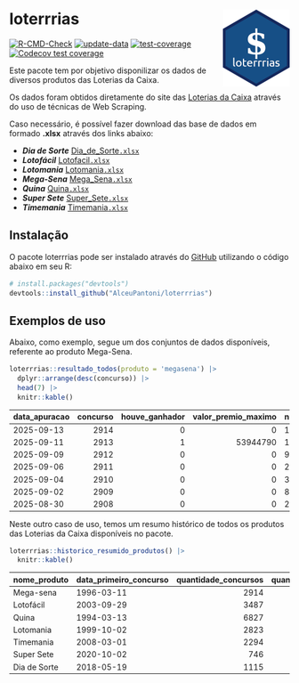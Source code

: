 
<!-- README.md is generated from README.Rmd. Please edit that file -->

# loterrrias <img src="man/figures/logo.png" align="right" height="139" />

<!-- badges: start -->

[![R-CMD-Check](https://github.com/AlceuPantoni/loterrrias/actions/workflows/R-CMD-check.yaml/badge.svg?branch=main)](https://github.com/AlceuPantoni/loterrrias/actions/workflows/R-CMD-check.yaml)
[![update-data](https://github.com/AlceuPantoni/loterrrias/actions/workflows/update-data.yaml/badge.svg)](https://github.com/AlceuPantoni/loterrrias/actions/workflows/update-data.yaml)
[![test-coverage](https://github.com/AlceuPantoni/loterrrias/actions/workflows/test-coverage.yaml/badge.svg?branch=main)](https://github.com/AlceuPantoni/loterrrias/actions/workflows/test-coverage.yaml)
[![Codecov test
coverage](https://codecov.io/gh/AlceuPantoni/loterrrias/branch/main/graph/badge.svg)](https://codecov.io/gh/AlceuPantoni/loterrrias?branch=main)
<!-- badges: end -->

Este pacote tem por objetivo disponilizar os dados de diversos produtos
das Loterias da Caixa.

Os dados foram obtidos diretamente do site das [Loterias da
Caixa](https://loterias.caixa.gov.br/Paginas/default.aspx) através do
uso de técnicas de Web Scraping.

Caso necessário, é possível fazer download das base de dados em formado
**.xlsx** através dos links abaixo:

- ***Dia de Sorte***
  [Dia_de_Sorte`.xlsx`](https://raw.githubusercontent.com/AlceuPantoni/loterrrias/main/data-raw/resultados_diadesorte.xlsx)
- ***Lotofácil***
  [Lotofacil`.xlsx`](https://raw.githubusercontent.com/AlceuPantoni/loterrrias/main/data-raw/resultados_lotofacil.xlsx)
- ***Lotomania***
  [Lotomania`.xlsx`](https://raw.githubusercontent.com/AlceuPantoni/loterrrias/main/data-raw/resultados_lotomania.xlsx)
- ***Mega-Sena***
  [Mega_Sena`.xlsx`](https://raw.githubusercontent.com/AlceuPantoni/loterrrias/main/data-raw/resultados_megasena.xlsx)
- ***Quina***
  [Quina`.xlsx`](https://raw.githubusercontent.com/AlceuPantoni/loterrrias/main/data-raw/resultados_quina.xlsx)
- ***Super Sete***
  [Super_Sete`.xlsx`](https://raw.githubusercontent.com/AlceuPantoni/loterrrias/main/data-raw/resultados_supersete.xlsx)
- ***Timemania***
  [Timemania`.xlsx`](https://raw.githubusercontent.com/AlceuPantoni/loterrrias/main/data-raw/resultados_timemania.xlsx)

## Instalação

O pacote loterrrias pode ser instalado através do
[GitHub](https://github.com/) utilizando o código abaixo em seu R:

``` r
# install.packages("devtools")
devtools::install_github("AlceuPantoni/loterrrias")
```

## Exemplos de uso

Abaixo, como exemplo, segue um dos conjuntos de dados disponíveis,
referente ao produto Mega-Sena.

``` r
loterrrias::resultado_todos(produto = 'megasena') |> 
  dplyr::arrange(desc(concurso)) |> 
  head(7) |> 
  knitr::kable()
```

| data_apuracao | concurso | houve_ganhador | valor_premio_maximo | numeros_sorteados | num_1 | num_2 | num_3 | num_4 | num_5 | num_6 |
|:--------------|---------:|---------------:|--------------------:|:------------------|------:|------:|------:|------:|------:|------:|
| 2025-09-13    |     2914 |              0 |                   0 | 18;25;35;40;46;47 |    18 |    25 |    35 |    40 |    46 |    47 |
| 2025-09-11    |     2913 |              1 |            53944790 | 17;21;34;52;55;60 |    17 |    21 |    34 |    52 |    55 |    60 |
| 2025-09-09    |     2912 |              0 |                   0 | 9;25;37;41;51;59  |     9 |    25 |    37 |    41 |    51 |    59 |
| 2025-09-06    |     2911 |              0 |                   0 | 23;27;32;54;56;59 |    23 |    27 |    32 |    54 |    56 |    59 |
| 2025-09-04    |     2910 |              0 |                   0 | 3;4;11;15;28;29   |     3 |     4 |    11 |    15 |    28 |    29 |
| 2025-09-02    |     2909 |              0 |                   0 | 8;21;31;41;53;58  |     8 |    21 |    31 |    41 |    53 |    58 |
| 2025-08-30    |     2908 |              0 |                   0 | 20;35;36;37;38;50 |    20 |    35 |    36 |    37 |    38 |    50 |

Neste outro caso de uso, temos um resumo histórico de todos os produtos
das Loterias da Caixa disponíveis no pacote.

``` r
loterrrias::historico_resumido_produtos() |> 
  knitr::kable()
```

| nome_produto | data_primeiro_concurso | quantidade_concursos | quantidade_concursos_com_ganhador | percentual_com_ganhador | media_premiacao | maior_premio | menor_premio | total_dezenas_sorteadas | numero_mais_sorteado | numero_menos_sorteado |
|:-------------|:-----------------------|---------------------:|----------------------------------:|------------------------:|----------------:|-------------:|-------------:|------------------------:|---------------------:|----------------------:|
| Mega-sena    | 1996-03-11             |                 2914 |                               640 |                    0.22 |      26359821.9 |    289420865 |    348732.75 |                   17484 |                   10 |                    26 |
| Lotofácil    | 2003-09-29             |                 3487 |                              3078 |                    0.88 |        979041.2 |      8252873 |     10712.22 |                   52305 |                   20 |                    16 |
| Quina        | 1994-03-13             |                 6827 |                              2608 |                    0.38 |       3576318.2 |    579215957 |     14230.37 |                   34135 |                    4 |                    47 |
| Lotomania    | 1999-10-02             |                 2823 |                               701 |                    0.25 |       2562514.4 |     37261930 |    109348.66 |                   56460 |                   47 |                    96 |
| Timemania    | 2008-03-01             |                 2294 |                                78 |                    0.03 |      25486153.3 |    818652938 |    164711.44 |                   16058 |                   20 |                    53 |
| Super Sete   | 2020-10-02             |                  746 |                                30 |                    0.04 |       3168014.8 |     10146164 |    124747.77 |                    5222 |                    7 |                     1 |
| Dia de Sorte | 2018-05-19             |                 1115 |                               347 |                    0.31 |        812187.3 |      4872572 |     59101.35 |                    7805 |                   10 |                     1 |
